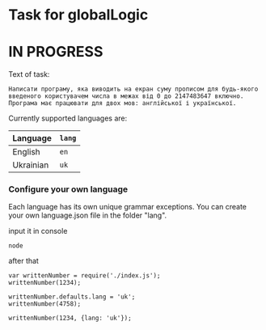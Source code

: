 # Task for globalLogic 

# IN PROGRESS 

Text of task: 

    Написати програму, яка виводить на екран суму прописом для будь-якого введеного користувачем числа в межах від 0 до 2147483647 включно. 
    Програма має працювати для двох мов: англійської і української. 




Currently supported languages are:

| Language | `lang` |
|---------|--------|
| English | `en` |
| Ukrainian | `uk` |

### Configure your own language
Each language has its own unique grammar exceptions.  You can create your own 
language.json file in the folder "lang".

input it in console 
```
node 
```
after that 
```
var writtenNumber = require('./index.js');
writtenNumber(1234); 

writtenNumber.defaults.lang = 'uk';
writtenNumber(4758);

writtenNumber(1234, {lang: 'uk'});

```




